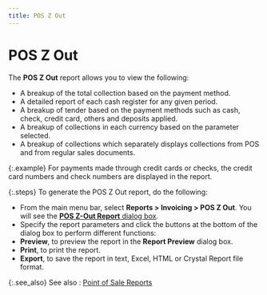 ```yaml
---
title: POS Z Out
---
```


# POS Z Out


The **POS Z Out** report allows  you to view the following:

- A breakup of  the total collection based on the payment method.
- A detailed  report of each cash register for any given period.
- A breakup of  tender based on the payment methods such as cash, check, credit card,  others and deposits applied.
- A breakup of  collections in each currency based on the parameter selected.
- A breakup of  collections which separately displays collections from POS and from regular  sales documents.



{:.example}
For payments made through credit cards or checks, the  credit card numbers and check numbers are displayed in the report.


{:.steps}
To generate the POS Z Out report, do the  following:

- From the main  menu bar, select **Reports &gt; Invoicing 
 &gt; POS Z Out**. You will see the [**POS Z-Out Report** dialog box]({{site.pos_baseurl}}/point-of-sale-reports/pos-z-out-report/pos-z-out-report-dialog-box/the_pos_z_out_report_dialog_box.html).
- Specify the  report parameters and click the buttons at the bottom of the dialog box  to perform different functions:
- **Preview**,  to preview the report in the **Report Preview**  dialog box.
- **Print**,  to print the report.
- **Export**,  to save the report in text, Excel, HTML or Crystal Report file format.



{:.see_also}
See also
: [Point of Sale  Reports]({{site.pos_baseurl}}/point-of-sale-reports/point_of_sale_reports.html)
